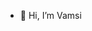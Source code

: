- 👋 Hi, I’m Vamsi
<!---
mohanvamsims/mohanvamsims is a ✨ special ✨ repository because its `README.md` (this file) appears on your GitHub profile.
You can click the Preview link to take a look at your changes.
--->
